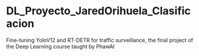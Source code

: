 # DL_Proyecto_JaredOrihuela_Clasificacion
Fine-tuning YoloV12 and RT-DETR for traffic surveillance, the final project of the Deep Learning course taught by PhawAI
